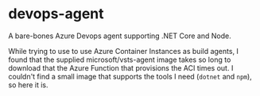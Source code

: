# devops-agent
A bare-bones Azure Devops agent supporting .NET Core and Node.

While trying to use to use Azure Container Instances as build agents, I found that the supplied microsoft/vsts-agent image takes so long to download that the Azure Function that provisions the ACI times out. I couldn't find a small image that supports the tools I need (`dotnet` and `npm`), so here it is.
